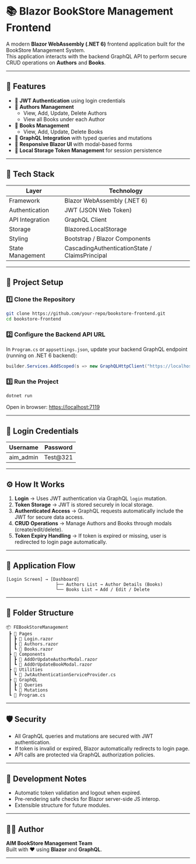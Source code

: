 # 📚 Blazor BookStore Management Frontend

A modern **Blazor WebAssembly (.NET 6)** frontend application built for the BookStore Management System.  
This application interacts with the backend GraphQL API to perform secure CRUD operations on **Authors** and **Books**.

---

## 🚀 Features

- 🔐 **JWT Authentication** using login credentials
- 👥 **Authors Management**
  - View, Add, Update, Delete Authors
  - View all Books under each Author
- 📘 **Books Management**
  - View, Add, Update, Delete Books
- 🧠 **GraphQL Integration** with typed queries and mutations
- 🎨 **Responsive Blazor UI** with modal-based forms
- 💾 **Local Storage Token Management** for session persistence

---

## 🧩 Tech Stack

| Layer | Technology |
|--------|-------------|
| Framework | Blazor WebAssembly (.NET 6) |
| Authentication | JWT (JSON Web Token) |
| API Integration | GraphQL Client |
| Storage | Blazored.LocalStorage |
| Styling | Bootstrap / Blazor Components |
| State Management | CascadingAuthenticationState / ClaimsPrincipal |

---

## 🔧 Project Setup

### 1️⃣ Clone the Repository
```bash
git clone https://github.com/your-repo/bookstore-frontend.git
cd bookstore-frontend
```

### 2️⃣ Configure the Backend API URL
In `Program.cs` or `appsettings.json`, update your backend GraphQL endpoint (running on .NET 6 backend):
```csharp
builder.Services.AddScoped(s => new GraphQLHttpClient("https://localhost:5001/graphql", new SystemTextJsonSerializer()));
```

### 3️⃣ Run the Project
```bash
dotnet run
```
Open in browser: [https://localhost:7119](https://localhost:7119)

---

## 🔑 Login Credentials

| Username | Password |
|-----------|-----------|
| aim_admin | Test@321 |

---

## ⚙️ How It Works

1. **Login** → Uses JWT authentication via GraphQL `login` mutation.  
2. **Token Storage** → JWT is stored securely in local storage.  
3. **Authenticated Access** → GraphQL requests automatically include the JWT for secure data access.  
4. **CRUD Operations** → Manage Authors and Books through modals (create/edit/delete).  
5. **Token Expiry Handling** → If token is expired or missing, user is redirected to login page automatically.

---

## 🧠 Application Flow

```
[Login Screen] → [Dashboard]
                   ├── Authors List → Author Details (Books)
                   └── Books List → Add / Edit / Delete
```

---

## 🧱 Folder Structure

```
📦 FEBookStoreManagement
 ┣ 📂 Pages
 ┃ ┣ 📜 Login.razor
 ┃ ┣ 📜 Authors.razor
 ┃ ┗ 📜 Books.razor
 ┣ 📂 Components
 ┃ ┣ 📜 AddOrUpdateAuthorModal.razor
 ┃ ┗ 📜 AddOrUpdateBookModal.razor
 ┣ 📂 Utilities
 ┃ ┗ 📜 JwtAuthenticationServiceProvider.cs
 ┣ 📂 GraphQL
 ┃ ┣ 📜 Queries
 ┃ ┗ 📜 Mutations
 ┗ 📜 Program.cs
```

---

## 🛡️ Security

- All GraphQL queries and mutations are secured with JWT authentication.  
- If token is invalid or expired, Blazor automatically redirects to login page.  
- API calls are protected via GraphQL authorization policies.

---

## 🧰 Development Notes

- Automatic token validation and logout when expired.  
- Pre-rendering safe checks for Blazor server-side JS interop.  
- Extensible structure for future modules.

---

## 🧑‍💻 Author

**AIM BookStore Management Team**  
Built with ❤️ using **Blazor** and **GraphQL**.

---
